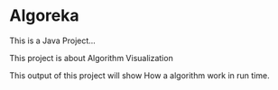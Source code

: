 # Algoreka
This is a Java Project...

This project is about Algorithm Visualization

This output of this project will show How a algorithm work in run time.
